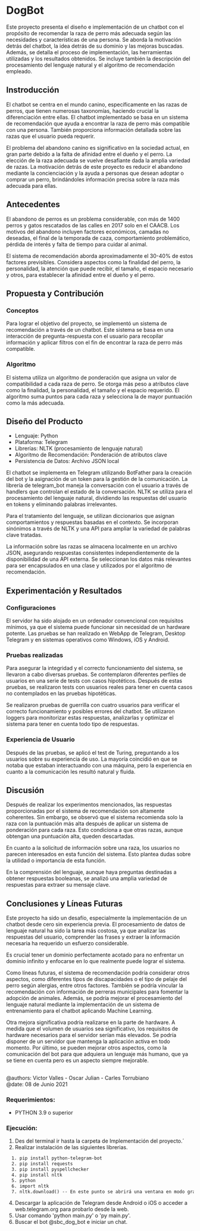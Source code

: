 # DogBot
Este proyecto presenta el diseño e implementación de un chatbot con el propósito de recomendar la raza de perro más adecuada según las necesidades y características de una persona. Se aborda la motivación detrás del chatbot, la idea detrás de su dominio y las mejoras buscadas. Además, se detalla el proceso de implementación, las herramientas utilizadas y los resultados obtenidos. Se incluye también la descripción del procesamiento del lenguaje natural y el algoritmo de recomendación empleado.

## Instroducción
El chatbot se centra en el mundo canino, específicamente en las razas de perros, que tienen numerosas taxonomías, haciendo crucial la diferenciación entre ellas. El chatbot implementado se basa en un sistema de recomendación que ayuda a encontrar la raza de perro más compatible con una persona. También proporciona información detallada sobre las razas que el usuario pueda requerir.

El problema del abandono canino es significativo en la sociedad actual, en gran parte debido a la falta de afinidad entre el dueño y el perro. La elección de la raza adecuada se vuelve desafiante dada la amplia variedad de razas. La motivación detrás de este proyecto es reducir el abandono mediante la concienciación y la ayuda a personas que desean adoptar o comprar un perro, brindándoles información precisa sobre la raza más adecuada para ellas.

## Antecedentes
El abandono de perros es un problema considerable, con más de 1400 perros y gatos rescatados de las calles en 2017 solo en el CAACB. Los motivos del abandono incluyen factores económicos, camadas no deseadas, el final de la temporada de caza, comportamiento problemático, pérdida de interés y falta de tiempo para cuidar al animal.

El sistema de recomendación aborda aproximadamente el 30-40% de estos factores previsibles. Considera aspectos como la finalidad del perro, la personalidad, la atención que puede recibir, el tamaño, el espacio necesario y otros, para establecer la afinidad entre el dueño y el perro.

## Propuesta y Contribución
### Conceptos
Para lograr el objetivo del proyecto, se implementó un sistema de recomendación a través de un chatbot. Este sistema se basa en una interacción de pregunta-respuesta con el usuario para recopilar información y aplicar filtros con el fin de encontrar la raza de perro más compatible.
### Algoritmo
El sistema utiliza un algoritmo de ponderación que asigna un valor de compatibilidad a cada raza de perro. Se otorga más peso a atributos clave como la finalidad, la personalidad, el tamaño y el espacio requerido. El algoritmo suma puntos para cada raza y selecciona la de mayor puntuación como la más adecuada.

## Diseño del Producto
- Lenguaje: Python
- Plataforma: Telegram
- Librerías: NLTK (procesamiento de lenguaje natural)
- Algoritmo de Recomendación: Ponderación de atributos clave
- Persistencia de Datos: Archivo JSON local

El chatbot se implementa en Telegram utilizando BotFather para la creación del bot y la asignación de un token para la gestión de la comunicación. La librería de telegram_bot maneja la conversación con el usuario a través de handlers que controlan el estado de la conversación. NLTK se utiliza para el procesamiento del lenguaje natural, dividiendo las respuestas del usuario en tokens y eliminando palabras irrelevantes.

Para el tratamiento del lenguaje, se utilizan diccionarios que asignan comportamientos y respuestas basadas en el contexto. Se incorporan sinónimos a través de NLTK y una API para ampliar la variedad de palabras clave tratadas.

La información sobre las razas se almacena localmente en un archivo JSON, asegurando respuestas consistentes independientemente de la disponibilidad de una API externa. Se seleccionan los datos más relevantes para ser encapsulados en una clase y utilizados por el algoritmo de recomendación.

## Experimentación y Resultados
### Configuraciones
El servidor ha sido alojado en un ordenador convencional con requisitos mínimos, ya que el sistema puede funcionar sin necesidad de un hardware potente. Las pruebas se han realizado en WebApp de Telegram, Desktop Telegram y en sistemas operativos como Windows, iOS y Android.
### Pruebas realizadas
Para asegurar la integridad y el correcto funcionamiento del sistema, se llevaron a cabo diversas pruebas. Se contemplaron diferentes perfiles de usuarios en una serie de tests con casos hipotéticos. Después de estas pruebas, se realizaron tests con usuarios reales para tener en cuenta casos no contemplados en las pruebas hipotéticas.

Se realizaron pruebas de guerrilla con cuatro usuarios para verificar el correcto funcionamiento y posibles errores del chatbot. Se utilizaron loggers para monitorizar estas respuestas, analizarlas y optimizar el sistema para tener en cuenta todo tipo de respuestas.

### Experiencia de Usuario
Después de las pruebas, se aplicó el test de Turing, preguntando a los usuarios sobre su experiencia de uso. La mayoría coincidió en que se notaba que estaban interactuando con una máquina, pero la experiencia en cuanto a la comunicación les resultó natural y fluida.

## Discusión
Después de realizar los experimentos mencionados, las respuestas proporcionadas por el sistema de recomendación son altamente coherentes. Sin embargo, se observó que el sistema recomienda solo la raza con la puntuación más alta después de aplicar un sistema de ponderación para cada raza. Esto condiciona a que otras razas, aunque obtengan una puntuación alta, queden descartadas.

En cuanto a la solicitud de información sobre una raza, los usuarios no parecen interesados en esta función del sistema. Esto plantea dudas sobre la utilidad o importancia de esta función.

En la comprensión del lenguaje, aunque haya preguntas destinadas a obtener respuestas booleanas, se analizó una amplia variedad de respuestas para extraer su mensaje clave.

##  Conclusiones y Líneas Futuras
Este proyecto ha sido un desafío, especialmente la implementación de un chatbot desde cero sin experiencia previa. El procesamiento de datos de lenguaje natural ha sido la tarea más costosa, ya que analizar las respuestas del usuario, comprender las frases y extraer la información necesaria ha requerido un esfuerzo considerable.

Es crucial tener un dominio perfectamente acotado para no enfrentar un dominio infinito y enfocarse en lo que realmente puede lograr el sistema.

Como líneas futuras, el sistema de recomendación podría considerar otros aspectos, como diferentes tipos de discapacidades o el tipo de pelaje del perro según alergias, entre otros factores. También se podría vincular la recomendación con información de perreras municipales para fomentar la adopción de animales. Además, se podría mejorar el procesamiento del lenguaje natural mediante la implementación de un sistema de entrenamiento para el chatbot aplicando Machine Learning.

Otra mejora significativa podría realizarse en la parte de hardware. A medida que el volumen de usuarios sea significativo, los requisitos de hardware necesarios para el servidor serían más elevados. Se podría disponer de un servidor que mantenga la aplicación activa en todo momento. Por último, se pueden mejorar otros aspectos, como la comunicación del bot para que adquiera un lenguaje más humano, que ya se tiene en cuenta pero es un aspecto siempre mejorable.

## 
@authors: Victor Valles - Oscar Julian - Carles Torrubiano  
@date: 08 de Junio 2021

### Requerimientos:
  - PYTHON 3.9 o superior

### Ejecución:
1. Des del terminal ir hasta la carpeta de Implementación del proyecto.´
2. Realizar instalación de las siguientes librerias.
```html
  1. pip install python-telegram-bot
  2. pip install requests
  3. pip install pyspellchecker
  4. pip install nltk
  5. python
  6. import nltk
  7. nltk.download() -- En este punto se abrirá una ventana en modo grafico donde trendremos que marcar "all" y descargarlo en la ruta por defecto.
```
4. Descargar la aplicación de Telegram desde Android o iOS o acceder a web.telegram.org para probarlo desde la web.
5. Usar comando 'python main.py' o 'py main.py'.
6. Buscar el bot @sbc_dog_bot e iniciar un chat.
